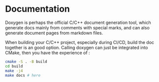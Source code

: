 # Documentation

Doxygen is perhaps the official C/C++ document generation tool, which generate docs mainly from comments with special marks, and can also generate document pages from markdown files.

When building your C/C++ project, especially during CI/CD, build the doc together is an good option. Calling doxygen can just be integrated into CMake, then you have the experience of :
```bash
cmake -S . -B build
cd build
make -j4
make docs # here
```
